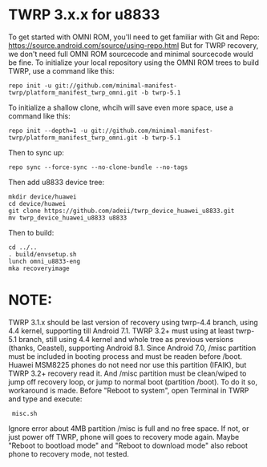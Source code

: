 TWRP 3.x.x for u8833
====================
To get started with OMNI ROM, you'll need to get familiar with Git and Repo:
https://source.android.com/source/using-repo.html
But for TWRP recovery, we don't need full OMNI ROM sourcecode and minimal sourcecode would be fine.
To initialize your local repository using the OMNI ROM trees to build TWRP, use a command like this:

    repo init -u git://github.com/minimal-manifest-twrp/platform_manifest_twrp_omni.git -b twrp-5.1

To initialize a shallow clone, whcih will save even more space, use a command like this:

    repo init --depth=1 -u git://github.com/minimal-manifest-twrp/platform_manifest_twrp_omni.git -b twrp-5.1

Then to sync up:

    repo sync --force-sync --no-clone-bundle --no-tags

Then add u8833 device tree:

    mkdir device/huawei
    cd device/huawei
    git clone https://github.com/adeii/twrp_device_huawei_u8833.git
    mv twrp_device_huawei_u8833 u8833

Then to build:

    cd ../..
    . build/envsetup.sh
    lunch omni_u8833-eng
    mka recoveryimage
    
NOTE:
=====
TWRP 3.1.x should be last version of recovery using twrp-4.4 branch, using 4.4 kernel, supporting till Android 7.1.
TWRP 3.2+ must using at least twrp-5.1 branch, still using 4.4 kernel and whole tree as previous versions (thanks, Ceastel), supporting Android 8.1.
Since Android 7.0, /misc partition must be included in booting process and must be readen before /boot.
Huawei MSM8225 phones do not need nor use this partition (IFAIK), but TWRP 3.2+ recovery read it.
And /misc partition must be clean/wiped to jump off recovery loop, or jump to normal boot (partition /boot).
To do it so, workaround is made. Before "Reboot to system", open Terminal in TWRP and type and execute:

     misc.sh

Ignore error about 4MB partition /misc is full and no free space.
If not, or just power off TWRP, phone will goes to recovery mode again.
Maybe "Reboot to bootload mode" and "Reboot to download mode" also reboot phone to recovery mode, not tested.
